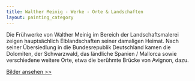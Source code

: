 ```yaml
---
title: Walther Meinig - Werke - Orte & Landschaften
layout: painting_category
---
```


Die Frühwerke von Walther Meinig im Bereich der Landschaftsmalerei zeigen hauptsächlich Elblandschaften seiner damaligen Heimat. 
Nach seiner Übersiedlung in die Bundesrepublik Deutschland kamen die Dolomiten, der Schwarzwald, das ländliche Spanien / Mallorca sowie verschiedene weitere Orte, etwa die berühmte Brücke von Avignon, dazu. 

[Bilder ansehen >>](paintings_places_00.html)